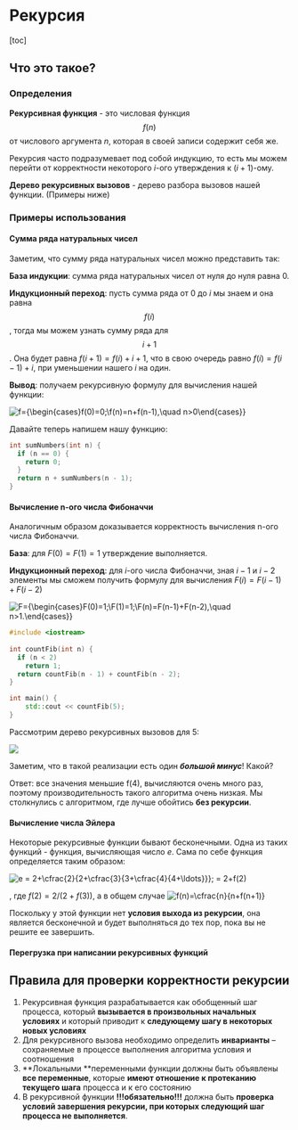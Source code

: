# Рекурсия

[toc]

##	Что это такое?

###	Определения

**Рекурсивная функция** - это числовая функция $$f(n)$$ от числового аргумента $n$, которая в своей записи содержит себя же. 

Рекурсия часто подразумевает под собой индукцию, то есть мы можем перейти от корректности некоторого $i$-ого утверждения к $(i + 1)$-ому.

**Дерево рекурсивных вызовов** - дерево разбора вызовов нашей функции. (Примеры ниже)

###	Примеры использования

####	Сумма ряда натуральных чисел

Заметим, что сумму ряда натуральных чисел можно представить так:

**База индукции**: сумма ряда натуральных чисел от нуля до нуля равна 0.

**Индукционный переход**: пусть сумма ряда от $0$ до $i$ мы знаем и она равна $$f(i)$$, тогда мы можем узнать сумму ряда для $$i + 1$$. Она будет равна $f(i + 1) = f(i) + i + 1$, что в свою очередь равно $f(i) = f(i - 1) + i$, при уменьшении нашего $i$ на один. 

**Вывод**: получаем рекурсивную формулу для вычисления нашей функции:

![f={\begin{cases}f(0)=0;\\f(n)=n+f(n-1),\quad n>0\end{cases}}](https://wikimedia.org/api/rest_v1/media/math/render/svg/e54d4746ffb838d6ced9e19fb7b72563ff3285bd)

Давайте теперь напишем нашу функцию:

```c++
int sumNumbers(int n) {
  if (n == 0) {
    return 0;
  }
  return n + sumNumbers(n - 1);    
}
```



####	Вычисление n-ого числа Фибоначчи

Аналогичным образом доказывается корректность вычисления n-ого числа Фибоначчи. 

**База**: для  $F(0) = F(1) = 1$ утверждение выполняется.

**Индукционный переход**: для $i$-ого числа Фибоначчи, зная $i-1$ и $i - 2$ элементы мы сможем получить формулу для вычисления $F(i) = F(i - 1) + F(i - 2)$

![F={\begin{cases}F(0)=1;\\F(1)=1;\\F(n)=F(n-1)+F(n-2),\quad n>1.\end{cases}}](https://wikimedia.org/api/rest_v1/media/math/render/svg/25f80a8cc9fad3a17d3c84118fa356b75939d3a7)

```c++
#include <iostream>
 
int countFib(int n) {
  if (n < 2)
    return 1; 
  return countFib(n - 1) + countFib(n - 2);
}

int main() {
	std::cout << countFib(5);
}
```

Рассмотрим дерево рекурсивных вызовов для 5:

![](https://resize.yandex.net/si?key=9888595f3c2a77b44d87e184a14773ee&url=https%3A%2F%2Fprogramm.top%2Fimages%2Ffibonacci.png&width=748&height=344&typemap=gif%3Agif%3Bpng%3Apng%3B*%3Ajpeg%3B&crop=no&enlarge=0&goldenratio=yes&use-cache-headers=yes&attachment=image.png&proxy=yes)

Заметим, что в такой реализации есть один ***большой минус***! Какой?



Ответ: все значения меньшие f(4), вычисляются очень много раз, поэтому производительность такого алгоритма очень низкая. Мы столкнулись с алгоритмом, где лучше обойтись **без рекурсии**. 

####	Вычисление числа Эйлера

Некоторые рекурсивные функции бывают бесконечными. Одна из таких функций - функция, вычисляющая число $e$. Сама по себе функция определяется таким образом:

![e = 2+\cfrac{2}{2+\cfrac{3}{3+\cfrac{4}{4+\ldots}}}\; =  2+f(2)](https://wikimedia.org/api/rest_v1/media/math/render/svg/8a4595136710a9ecdbc60ecfda9d21e412cd4bb9)

, где $f(2) = 2/(2 + f(3))$, а в общем случае ![f(n)=\cfrac{n}{n+f(n+1)}](https://wikimedia.org/api/rest_v1/media/math/render/svg/554177bd1465a04bf7c38cb1f4651b70ac293761)

Поскольку у этой функции нет **условия выхода из рекурсии**, она является бесконечной и будет выполняться до тех пор, пока вы не решите ее завершить. 


####	Перегрузка при написании рекурсивных функций

## Правила для проверки корректности рекурсии

1. Рекурсивная функция разрабатывается как обобщенный шаг процесса, который **вызывается в произвольных начальных условиях** и который приводит к **следующему шагу в некоторых новых условиях**
2. Для рекурсивного вызова необходимо определить **инварианты** – сохраняемые в процессе выполнения алгоритма условия и соотношения
3. **Локальными **переменными функции должны быть объявлены **все переменные**, которые **имеют отношение к протеканию текущего шага** процесса и к его состоянию
4. В рекурсивной функции **!!!обязательно!!!** должна быть **проверка условий завершения рекурсии, при которых следующий шаг процесса не выполняется**.